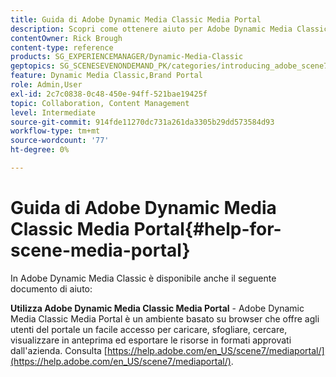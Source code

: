 ```yaml
---
title: Guida di Adobe Dynamic Media Classic Media Portal
description: Scopri come ottenere aiuto per Adobe Dynamic Media Classic Media Portal.
contentOwner: Rick Brough
content-type: reference
products: SG_EXPERIENCEMANAGER/Dynamic-Media-Classic
geptopics: SG_SCENESEVENONDEMAND_PK/categories/introducing_adobe_scene7
feature: Dynamic Media Classic,Brand Portal
role: Admin,User
exl-id: 2c7c0838-0c48-450e-94ff-521bae19425f
topic: Collaboration, Content Management
level: Intermediate
source-git-commit: 914fde11270dc731a261da3305b29dd573584d93
workflow-type: tm+mt
source-wordcount: '77'
ht-degree: 0%

---
```


# Guida di Adobe Dynamic Media Classic Media Portal{#help-for-scene-media-portal}

In Adobe Dynamic Media Classic è disponibile anche il seguente documento di aiuto:

**Utilizza Adobe Dynamic Media Classic Media Portal** - Adobe Dynamic Media Classic Media Portal è un ambiente basato su browser che offre agli utenti del portale un facile accesso per caricare, sfogliare, cercare, visualizzare in anteprima ed esportare le risorse in formati approvati dall&#39;azienda. Consulta [https://help.adobe.com/en_US/scene7/mediaportal/](https://help.adobe.com/en_US/scene7/mediaportal/).

<!-- Is this topic still needed? -rb 04/22/21
 used to point to www.adobe.com/go/learn_sc7_mediaportalusing_en and http://help.adobe.com/en_US/scene7/mediaportal/-->